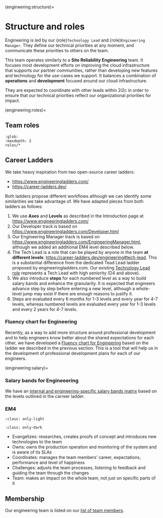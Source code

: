 ```{team} Engineering Team
```

(engineering:structure)=
# Structure and roles

Engineering is led by our {role}`Technology Lead` and {role}`Engineering Manager`.
They define our technical priorities at any moment, and communicate these priorities to others on the team.

This team operates similarly to a **Site Reliability Engineering** team.
It focuses most development efforts on improving the cloud infrastructure that supports our partner communities, rather than developing new features and technology for the use-cases we support.
It balances a combination of **operations** and **development** focused around our cloud infrastructure.

They are expected to coordinate with other leads within 2i2c in order to ensure that our technical priorities reflect our organizational priorities for impact.

(engineering:roles)=
## Team roles

```{toctree}
:glob:
:maxdepth: 2
roles/*
```

## Career Ladders

We take heavy inspiration from two open-source career ladders:
* https://www.engineeringladders.com/
* https://career-ladders.dev/

Both ladders propose different workflows although we can identify some similarities we take advantage of.
We have adapted pieces from both ladders as follows:

1. We use **Axes** and **Levels** as described in the Introduction page at https://www.engineeringladders.com/
2. Our Developer track is based on https://www.engineeringladders.com/Developer.html
3. Our Engineering Manager track is based on https://www.engineeringladders.com/EngineeringManager.html, although we added an additional EM4 level described below.
4. The Tech Lead is a role that can be played by anyone in the team **at different levels**: https://career-ladders.dev/engineering#tech-lead. This is a substantial difference from the dedicated Tead Lead ladder proposed by engineeringladders.com. Our existing [Technology Lead role](./roles/technology-lead.md) represents a Tech Lead with high seniority (D4 and above).
5. We also introduce **steps** for each numbered level as a way to build salary bands and enhance the granularity. It is expected that engineers advance step by step before entering a new level, although a whole-level jump may exist if there are enough reasons to justify it.
6. Steps are evaluated every 6 months for 1-3 levels and every year for 4-7 levels, whereas numbered levels are evaluated every year for 1-3 levels and every 2 years for 4-7 levels.

### Fluency chart for Engineering

Recently, as a way to add more structure around professional development and to help engineers know better about the shared expectations for each other, we have developed a [Fluency chart for Engineering](https://docs.google.com/spreadsheets/d/1-IDEpySWDh5NrxRu8yxPxsj9PRkG1yE9EvXnXQRnb6A/edit#gid=1665179918) based on the ladder we described in the previous section. This is a tool that will help us in the development of professional development plans for each of our engineers.

(engineering:salary)=
### Salary bands for Engineeering

We have an [internal and engineering-specific salary bands matrix](https://docs.google.com/spreadsheets/d/1D_-RzXhyWw8jFs7KQQXKVRV4VrmOyXjQni2UTnk1044/edit#gid=1576917309) based on the levels outlined in the carreer ladder.

### EM4

```{image} /images/em4.png
:class: only-light
```

```{image} /images/em4-dark.png
:class: only-dark
```

* Evangelizes: researches, creates proofs of concept and introduces new technologies to the team
* Owns: owns the production operation and monitoring of the system and is aware of its SLAs
* Coordinates: manages the team members’ career, expectations, performance and level of happiness
* Challenges: adjusts the team processes, listening to feedback and guiding the team through the changes
* Team: makes an impact on the whole team, not just on specific parts of it

## Membership

Our engineering team is listed on our [list of team members](../reference/team.md).

